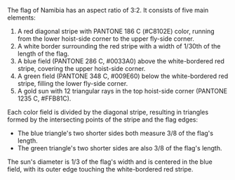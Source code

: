 The flag of Namibia has an aspect ratio of 3:2. It consists of five main elements:

1. A red diagonal stripe with PANTONE 186 C (#C8102E) color, running from the lower hoist-side corner to the upper fly-side corner.
2. A white border surrounding the red stripe with a width of 1/30th of the length of the flag.
3. A blue field (PANTONE 286 C, #0033A0) above the white-bordered red stripe, covering the upper hoist-side corner.
4. A green field (PANTONE 348 C, #009E60) below the white-bordered red stripe, filling the lower fly-side corner.
5. A gold sun with 12 triangular rays in the top hoist-side corner (PANTONE 1235 C, #FFB81C).

Each color field is divided by the diagonal stripe, resulting in triangles formed by the intersecting points of the stripe and the flag edges:

- The blue triangle's two shorter sides both measure 3/8 of the flag's length.
- The green triangle's two shorter sides are also 3/8 of the flag's length.

The sun's diameter is 1/3 of the flag's width and is centered in the blue field, with its outer edge touching the white-bordered red stripe.